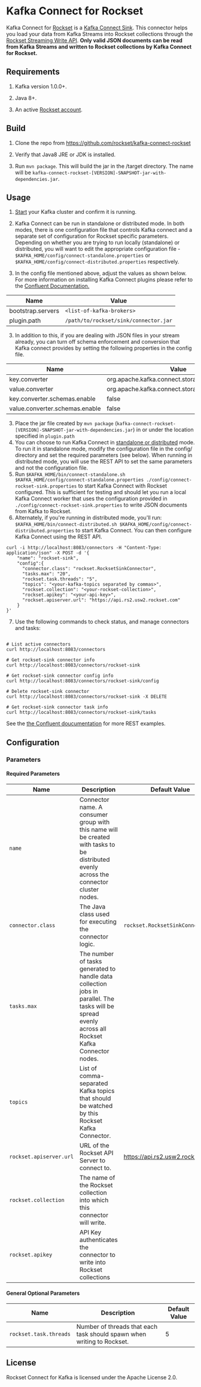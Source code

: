
# Kafka Connect for Rockset

Kafka Connect for [Rockset](https://rockset.com/) is a [Kafka Connect Sink](https://docs.confluent.io/current/connect/index.html). This connector helps you load your data from Kafka Streams into Rockset collections through the [Rockset Streaming Write API](https://docs.rockset.com/source-rockset-streaming-write/). **Only valid JSON documents can be read from Kafka Streams and written to Rockset collections by Kafka Connect for Rockset.**


## Requirements

1. Kafka version 1.0.0+.

2. Java 8+.

3. An active [Rockset account](https://docs.rockset.com/overview/).  

## Build

1. Clone the repo from https://github.com/rockset/kafka-connect-rockset

2. Verify that Java8 JRE or JDK is installed.

3. Run `mvn package`. This will build the jar in the /target directory. The name will be `kafka-connect-rockset-[VERSION]-SNAPSHOT-jar-with-dependencies.jar`.  

## Usage

1.  [Start](https://kafka.apache.org/quickstart) your Kafka cluster and confirm it is running.

2. Kafka Connect can be run in standalone or distributed mode. In both modes, there is one configuration file that controls Kafka connect and a separate set of configuration for Rockset specific parameters. Depending on whether you are trying to run locally (standalone) or distributed, you will want to edit the appropriate configuration file -  `$KAFKA_HOME/config/connect-standalone.properties` or `$KAFKA_HOME/config/connect-distributed.properties` respectively.
2. In the config file mentioned above, adjust the values as shown below. For more information on installing Kafka Connect plugins please refer to the [Confluent Documentation.](https://docs.confluent.io/current/connect/userguide.html#id3)

| Name | Value |
|-------- | ---------------------------- |
| bootstrap.servers | `<list-of-kafka-brokers>` |
| plugin.path | `/path/to/rockset/sink/connector.jar` |

3. In addition to this, if you are dealing with JSON files in your stream already, you can turn off schema enforcement and conversion that Kafka connect provides by setting the following properties in the config file.

| Name | Value |
|-------- | ---------------------------- |
| key.converter | org.apache.kafka.connect.storage.StringConverter  |
| value.converter | org.apache.kafka.connect.storage.StringConverter |
| key.converter.schemas.enable | false |
| value.converter.schemas.enable | false |

3. Place the jar file created by `mvn package` (``kafka-connect-rockset-[VERSION]-SNAPSHOT-jar-with-dependencies.jar``) in or under the location specified in `plugin.path`
4. You can choose to run Kafka Connect in [standalone or distributed](https://docs.confluent.io/current/connect/userguide.html#standalone-vs-distributed) mode. To run it in standalone mode, modify the configuration file in the config/ directory and set the required parameters (see below). When running in distributed mode, you will use the REST API to set the same parameters and not the configuration file.
5. Run `$KAFKA_HOME/bin/connect-standalone.sh $KAFKA_HOME/config/connect-standalone.properties ./config/connect-rockset-sink.properties` to start Kafka Connect with Rockset configured. This is sufficient for testing and should let you run a local Kafka Connect worker that uses the configuration provided in `./config/connect-rockset-sink.properties` to write JSON documents from Kafka to Rockset.
6. Alternately, if you're running in distributed mode, you'll run: `$KAFKA_HOME/bin/connect-distributed.sh $KAFKA_HOME/config/connect-distributed.properties` to start Kafka Connect. You can then configure Kafka Connect using the REST API.
  
```
curl -i http://localhost:8083/connectors -H "Content-Type: application/json" -X POST -d '{
    "name": "rockset-sink",
    "config":{
      "connector.class": "rockset.RocksetSinkConnector",
      "tasks.max": "20",
      "rockset.task.threads": "5",
      "topics": "<your-kafka-topics separated by commas>",
      "rockset.collection": "<your-rockset-collection>",
      "rockset.apikey": "<your-api-key>",
      "rockset.apiserver.url": "https://api.rs2.usw2.rockset.com"
    }
}'
```

7. Use the following commands to check status, and manage connectors and tasks:
```

# List active connectors
curl http://localhost:8083/connectors

# Get rockset-sink connector info
curl http://localhost:8083/connectors/rockset-sink

# Get rockset-sink connector config info
curl http://localhost:8083/connectors/rockset-sink/config

# Delete rockset-sink connector
curl http://localhost:8083/connectors/rockset-sink -X DELETE

# Get rockset-sink connector task info
curl http://localhost:8083/connectors/rockset-sink/tasks

```

See the [the Confluent doucumentation](https://docs.confluent.io/current/connect/managing.html#common-rest-examples) for more REST examples.

## Configuration

### Parameters

#### Required Parameters

| Name | Description | Default Value |
|-------- |----------------------------|-----------------------|
|`name` | Connector name. A consumer group with this name will be created with tasks to be distributed evenly across the connector cluster nodes.|
| `connector.class` | The Java class used for executing the connector logic. |`rockset.RocksetSinkConnector`|
| `tasks.max` | The number of tasks generated to handle data collection jobs in parallel. The tasks will be spread evenly across all Rockset Kafka Connector nodes.||
| `topics` | List of comma-separated Kafka topics that should be watched by this Rockset Kafka Connector.||
| `rockset.apiserver.url` | URL of the Rockset API Server to connect to. | https://api.rs2.usw2.rockset.com |
| `rockset.collection` | The name of the Rockset collection into which this connector will write. |  |
| `rockset.apikey` | API Key authenticates the connector to write into Rockset collections | |

#### General Optional Parameters

| Name | Description | Default Value |
|-------- |----------------------------|-----------------------|
| `rockset.task.threads` | Number of threads that each task should spawn when writing to Rockset. | 5 |

## License

Rockset Connect for Kafka is licensed under the Apache License 2.0.
